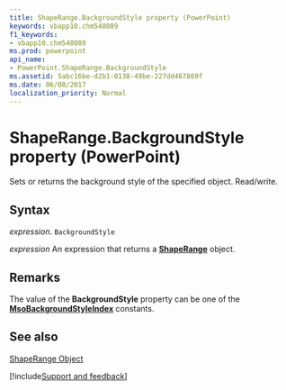 ```yaml
---
title: ShapeRange.BackgroundStyle property (PowerPoint)
keywords: vbapp10.chm548089
f1_keywords:
- vbapp10.chm548089
ms.prod: powerpoint
api_name:
- PowerPoint.ShapeRange.BackgroundStyle
ms.assetid: 5abc16be-d2b1-0138-49be-227dd467869f
ms.date: 06/08/2017
localization_priority: Normal
---
```



# ShapeRange.BackgroundStyle property (PowerPoint)

Sets or returns the background style of the specified object. Read/write.


## Syntax

_expression_. `BackgroundStyle`

 _expression_ An expression that returns a **[ShapeRange](PowerPoint.ShapeRange.md)** object.


## Remarks

The value of the  **BackgroundStyle** property can be one of the **[MsoBackgroundStyleIndex](Office.MsoBackgroundStyleIndex.md)** constants.


## See also


[ShapeRange Object](PowerPoint.ShapeRange.md)

[!include[Support and feedback](~/includes/feedback-boilerplate.md)]